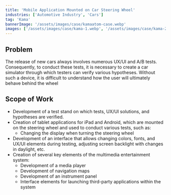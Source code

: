 ```yaml
---
title: 'Mobile Application Mounted on Car Steering Wheel'
industries: ['Automotive Industry', 'Cars']
tag: 'Kama'
bannerImage: '/assets/images/case/kamaatom-case.webp'
images: ['/assets/images/case/kama-1.webp', '/assets/images/case/kama-2.webp']
---
```


## Problem

The release of new cars always involves numerous UX/UI and A/B tests. Consequently, to conduct these tests, it is necessary to create a car simulator through which testers can verify various hypotheses. Without such a device, it is difficult to understand how the user will ultimately behave behind the wheel

## Scope of Work

- Development of a test stand on which tests, UX/UI solutions, and hypotheses are verified.
- Creation of tablet applications for iPad and Android, which are mounted on the steering wheel and used to conduct various tests, such as:
  - Changing the display when turning the steering wheel
- Development of an interface that allows changing colors, fonts, and UX/UI elements during testing, adjusting screen backlight with changes in daylight, etc.
- Creation of several key elements of the multimedia entertainment system:
  - Development of a media player
  - Development of navigation maps
  - Development of an instrument panel
  - Interface elements for launching third-party applications within the system
